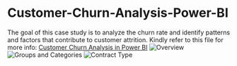 # Customer-Churn-Analysis-Power-BI
The goal of this case study is to analyze the churn rate and identify patterns and factors that contribute to customer attrition. Kindly refer to this file for more info:
[Customer Churn Analysis in Power BI](https://github.com/HajarAlholoul/Customer-Churn-Analysis-Power-BI/blob/main/Metadata%20-%20Case%20Study_Analyzing%20Customer%20Churn%20in%20Power%20BI%20.pdf)
![Overview](https://github.com/user-attachments/assets/06a02e87-1cec-4629-8a97-8658c968f322)
![Groups and Categories](https://github.com/user-attachments/assets/c718ca4c-690d-497c-9ff0-8ee06702a850)
![Contract Type](https://github.com/user-attachments/assets/a14d50eb-6664-4a6c-9281-15dbafe313c5)
